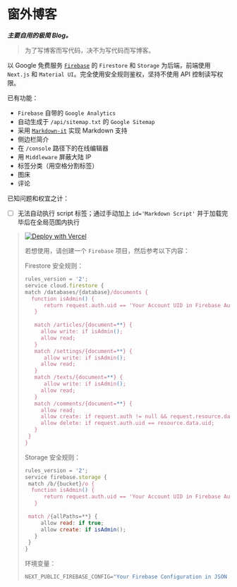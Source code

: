 # 窗外博客

***主要自用的极简 Blog。***

> 为了写博客而写代码，决不为写代码而写博客。

以 Google 免费服务 [`Firebase`](https://firebase.google.com/) 的 `Firestore` 和 `Storage` 为后端，前端使用 `Next.js` 和 `Material UI`。完全使用安全规则鉴权，坚持不使用 API 控制读写权限。

已有功能：
- `Firebase` 自带的 `Google Analytics`
- 自动生成于 `/api/sitemap.txt` 的 `Google Sitemap`
- 采用 [`Markdown-it`](https://github.com/markdown-it/markdown-it) 实现 Markdown 支持
- 侧边栏简介
- 在 `/console` 路径下的在线编辑器
- 用 `Middleware` 屏蔽大陆 IP
- 标签分类（用空格分割标签）
- 图床
- 评论

已知问题和权宜之计：

- [ ] 无法自动执行 script 标签；通过手动加上 `id='Markdown Script'` 并于加载完毕后在全局范围内执行 
  
> [![Deploy with Vercel](https://vercel.com/button)](https://vercel.com/new/clone?repository-url=https%3A%2F%2Fgithub.com%2FKanFuBing%2Fchuangwai-blog&env=NEXT_PUBLIC_FIREBASE_CONFIG&envDescription=Firebase%20Configuration)
> 
> 若想使用，请创建一个 `Firebase` 项目，然后参考以下内容：
> 
> Firestore 安全规则：
> ```js
> rules_version = '2';
> service cloud.firestore {
> match /databases/{database}/documents {
> 	function isAdmin() {
>    	return request.auth.uid == 'Your Account UID in Firebase Authentication of Your App';
>    }
>  
>    match /articles/{document=**} {
>      allow write: if isAdmin();
>      allow read;
>    }
>    match /settings/{document=**} {
>    	allow write: if isAdmin();
>      allow read;
>    }
>    match /texts/{document=**} {
>    	allow write: if isAdmin();
>      allow read;
>    }
>    match /comments/{document=**} {
>      allow read;
>      allow create: if request.auth != null && request.resource.data.uid == request.auth.uid && request.resource.data.user == request.auth.token.name
>      allow delete: if request.auth.uid == resource.data.uid;
>    }
>  }
>}
>```
>
> Storage 安全规则：
> ```js
>rules_version = '2';
>service firebase.storage {
>  match /b/{bucket}/o {
>  	function isAdmin() {
>    	return request.auth.uid == 'Your Account UID in Firebase Authentication of Your App';
>    }
>   
>  match /{allPaths=**} {
>      allow read: if true;
>      allow create: if isAdmin();
>    }
>  }
>}
>```
>
> 环境变量：
> ```js
> NEXT_PUBLIC_FIREBASE_CONFIG="Your Firebase Configuration in JSON Format"
> ```
